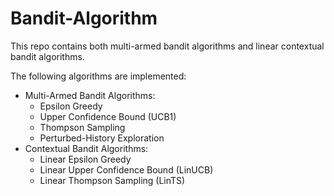 # Bandit-Algorithm

This repo contains both multi-armed bandit algorithms and linear contextual bandit algorithms. 

The following algorithms are implemented:
* Multi-Armed Bandit Algorithms:
  * Epsilon Greedy
  * Upper Confidence Bound (UCB1)
  * Thompson Sampling
  * Perturbed-History Exploration
* Contextual Bandit Algorithms:
  * Linear Epsilon Greedy
  * Linear Upper Confidence Bound (LinUCB)
  * Linear Thompson Sampling (LinTS)
